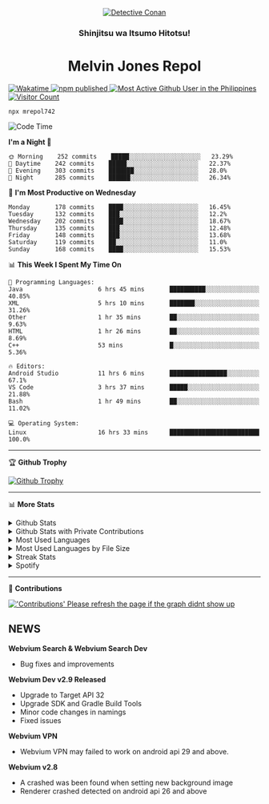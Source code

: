 <p align="center">

<a href="https://mrepol742.github.io">
  <img alt="Detective Conan" src="https://mrepol742-gif-randomizer.vercel.app/api/" /> 
  </a> 
  <h3 align="center">Shinjitsu wa Itsumo Hitotsu!</h3>
  <h1 align="center">Melvin Jones Repol</h1>
  <a href="https://mrepol742.github.io">
   <img alt="Wakatime" src="https://github.com/mrepol742/mrepol742/actions/workflows/README.yml/badge.svg" /> 
  <img alt="npm published" src="https://github.com/mrepol742/mrepol742/actions/workflows/npmjs.yml/badge.svg"/>
    <img alt="Most Active Github User in the Philippines" src="https://enibdhv97zm33sz.m.pipedream.net" /> 
     <img alt="Visitor Count" src="https://visitor-badge.glitch.me/badge?page_id=mrepol742" /> 
  </a>
</p>

~~~
npx mrepol742
~~~

[comment]: <> (This is a automated generated Data from github action workflow)
[comment]: <> (START OF GENERATED DATA)

<!--START_SECTION:waka-->
![Code Time](http://img.shields.io/badge/Code%20Time-572%20hrs%2056%20mins-blue)

**I'm a Night 🦉** 

```text
🌞 Morning    252 commits    █████░░░░░░░░░░░░░░░░░░░░   23.29% 
🌆 Daytime    242 commits    █████░░░░░░░░░░░░░░░░░░░░   22.37% 
🌃 Evening    303 commits    ███████░░░░░░░░░░░░░░░░░░   28.0% 
🌙 Night      285 commits    ██████░░░░░░░░░░░░░░░░░░░   26.34%

```
📅 **I'm Most Productive on Wednesday** 

```text
Monday       178 commits    ████░░░░░░░░░░░░░░░░░░░░░   16.45% 
Tuesday      132 commits    ███░░░░░░░░░░░░░░░░░░░░░░   12.2% 
Wednesday    202 commits    ████░░░░░░░░░░░░░░░░░░░░░   18.67% 
Thursday     135 commits    ███░░░░░░░░░░░░░░░░░░░░░░   12.48% 
Friday       148 commits    ███░░░░░░░░░░░░░░░░░░░░░░   13.68% 
Saturday     119 commits    ██░░░░░░░░░░░░░░░░░░░░░░░   11.0% 
Sunday       168 commits    ████░░░░░░░░░░░░░░░░░░░░░   15.53%

```


📊 **This Week I Spent My Time On** 

```text
💬 Programming Languages: 
Java                     6 hrs 45 mins       ██████████░░░░░░░░░░░░░░░   40.85% 
XML                      5 hrs 10 mins       ███████░░░░░░░░░░░░░░░░░░   31.26% 
Other                    1 hr 35 mins        ██░░░░░░░░░░░░░░░░░░░░░░░   9.63% 
HTML                     1 hr 26 mins        ██░░░░░░░░░░░░░░░░░░░░░░░   8.69% 
C++                      53 mins             █░░░░░░░░░░░░░░░░░░░░░░░░   5.36%

🔥 Editors: 
Android Studio           11 hrs 6 mins       ████████████████░░░░░░░░░   67.1% 
VS Code                  3 hrs 37 mins       █████░░░░░░░░░░░░░░░░░░░░   21.88% 
Bash                     1 hr 49 mins        ██░░░░░░░░░░░░░░░░░░░░░░░   11.02%

💻 Operating System: 
Linux                    16 hrs 33 mins      █████████████████████████   100.0%

```


<!--END_SECTION:waka-->

[comment]: <> (END OF GENERATED DATA)

<p>
  
  <hr>

🏆 **Github Trophy**
  
<a href="https://mrepol742.github.io">
<img alt="Github Trophy" src="https://github-profile-trophy.vercel.app/?username=mrepol742&theme=gruvbox">
</a>
</p>

<p>
  
   <hr>

📊 **More Stats**
  
<details>
  <summary>Github Stats</summary>
  <br>
  <a href="https://mrepol742.github.io">
  <img alt="Github Stats" src="https://github-readme-stats.vercel.app/api?username=mrepol742&show_icons=true&count_private=true&theme=gruvbox&include_all_commits=true">
</a>  
  
</details> 
  
  <details>
  <summary>Github Stats with Private Contributions</summary>
  <br>
 <a href="https://mrepol742.github.io">
<img alt="Github Stats with Private Contributions" src="https://mrepol742.github.io/github-stats/generated/overview.svg">
</a>
</details>
  
<details>
  <summary>Most Used Languages</summary>
  <br>
 <a href="https://mrepol742.github.io">
<img alt="Most Used Languages" src="https://github-readme-stats.vercel.app/api/top-langs/?username=mrepol742&layout=compact&include_all_commits=true&&count_private=true&langs_count=20&theme=gruvbox">
</a>
</details>

 <details>
  <summary>Most Used Languages by File Size</summary>
  <br>
 <a href="https://mrepol742.github.io">
<img alt="Most Used Languages by File Size" src="https://mrepol742.github.io/github-stats/generated/languages.svg">
</a>
</details>

<details>
  <summary>Streak Stats</summary>
  <br>
<a href="https://mrepol742.github.io">
<img alt="'Streak Stats' Please refresh the page if the stats didnt show up" src="https://mrepol742-streak-stats.herokuapp.com/?user=mrepol742&theme=gruvbox">
</a>
</p>
</details>
<details>
  <summary>Spotify</summary>
  <br>
<a href="https://mrepol742.github.io">
<img alt="Spotify" src="https://spotify-recently-played-readme.vercel.app/api?user=7xx9e7hwq1qyown0m4ut78pcz&count=10&unique=true">
</a>
</p>
</details>

 <hr>

📜 **Contributions**
  
<a href="https://mrepol742.github.io">
<img alt="'Contributions' Please refresh the page if the graph didnt show up" src="https://mrepol742-activity-graph.herokuapp.com/graph?username=mrepol742&theme=github&hide_border=true">
</a>
</p>


## NEWS
**Webvium Search & Webvium Search Dev**
- Bug fixes and improvements

**Webvium Dev v2.9 Released**
- Upgrade to Target API 32
- Upgrade SDK and Gradle Build Tools
- Minor code changes in namings
- Fixed issues

**Webvium VPN**
- Webvium VPN may failed to work on android api 29 and above.

**Webvium v2.8**
- A crashed was been found when setting new background image
- Renderer crashed detected on android api 26 and above
